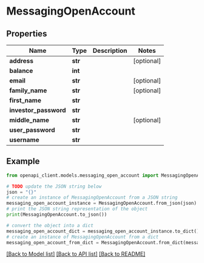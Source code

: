 # MessagingOpenAccount


## Properties

Name | Type | Description | Notes
------------ | ------------- | ------------- | -------------
**address** | **str** |  | [optional] 
**balance** | **int** |  | 
**email** | **str** |  | [optional] 
**family_name** | **str** |  | [optional] 
**first_name** | **str** |  | 
**investor_password** | **str** |  | 
**middle_name** | **str** |  | [optional] 
**user_password** | **str** |  | 
**username** | **str** |  | 

## Example

```python
from openapi_client.models.messaging_open_account import MessagingOpenAccount

# TODO update the JSON string below
json = "{}"
# create an instance of MessagingOpenAccount from a JSON string
messaging_open_account_instance = MessagingOpenAccount.from_json(json)
# print the JSON string representation of the object
print(MessagingOpenAccount.to_json())

# convert the object into a dict
messaging_open_account_dict = messaging_open_account_instance.to_dict()
# create an instance of MessagingOpenAccount from a dict
messaging_open_account_from_dict = MessagingOpenAccount.from_dict(messaging_open_account_dict)
```
[[Back to Model list]](../README.md#documentation-for-models) [[Back to API list]](../README.md#documentation-for-api-endpoints) [[Back to README]](../README.md)


